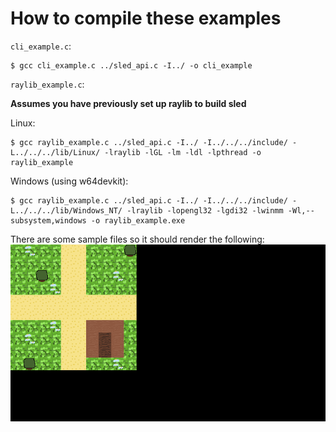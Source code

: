 # How to compile these examples
`cli_example.c`:
```
$ gcc cli_example.c ../sled_api.c -I../ -o cli_example
```

`raylib_example.c`:

**Assumes you have previously set up raylib to build sled**

Linux:
```
$ gcc raylib_example.c ../sled_api.c -I../ -I../../../include/ -L../../../lib/Linux/ -lraylib -lGL -lm -ldl -lpthread -o raylib_example
```

Windows (using w64devkit):
```
$ gcc raylib_example.c ../sled_api.c -I../ -I../../../include/ -L../../../lib/Windows_NT/ -lraylib -lopengl32 -lgdi32 -lwinmm -Wl,--subsystem,windows -o raylib_example.exe
```

There are some sample files so it should render the following:
![](https://github.com/catmanl/sled/blob/main/src/api/examples/rl_screenshot.png)
